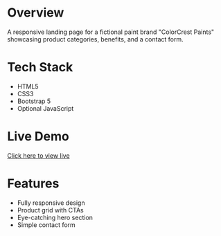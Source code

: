 # Overview
A responsive landing page for a fictional paint brand "ColorCrest Paints" showcasing product categories, benefits, and a contact form.

# Tech Stack
- HTML5
- CSS3
- Bootstrap 5
- Optional JavaScript
  
# Live Demo
[Click here to view live](https://virajer.github.io/Task/)

# Features
- Fully responsive design
- Product grid with CTAs
- Eye-catching hero section
- Simple contact form
